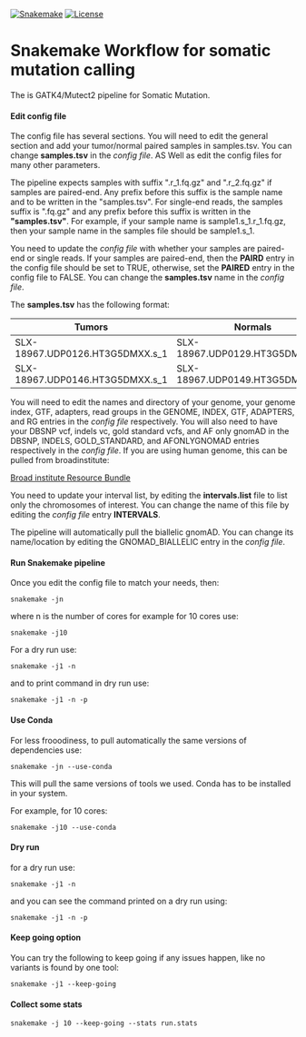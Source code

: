 [![Snakemake](https://img.shields.io/badge/snakemake-≥6.0.2-brightgreen.svg)](https://snakemake.github.io)
[![License](https://img.shields.io/badge/License-BSD_3--Clause-blue.svg)](https://opensource.org/licenses/BSD-3-Clause)


Snakemake Workflow for somatic mutation calling 
==========================================================================

The is GATK4/Mutect2 pipeline for Somatic Mutation. 

#### Edit config file 

The config file has several sections. You will need to edit the general section and add your tumor/normal paired samples in samples.tsv.
You can change **samples.tsv** in the *config file*. AS Well as edit the config files for many other parameters.

The pipeline expects samples with suffix ".r_1.fq.gz" and ".r_2.fq.gz" if samples are paired-end.
Any prefix before this suffix is the sample name and to be written in the "samples.tsv". For single-end reads, the samples suffix is ".fq.gz" and any prefix before this suffix is written in the **"samples.tsv"**.
For example, if your sample name is sample1.s_1.r_1.fq.gz, then your sample name in the samples file should be sample1.s_1.

You need to update the *config file* with whether your samples are paired-end or single reads. If your samples are paired-end, then the **PAIRD** entry in the config file should be set to TRUE, otherwise, set the **PAIRED** entry in the config file to FALSE. You can change the **samples.tsv** name in the *config file*.


The **samples.tsv** has the following format:

Tumors | Normals |
-------|---------|
SLX-18967.UDP0126.HT3G5DMXX.s_1| SLX-18967.UDP0129.HT3G5DMXX.s_1 |
SLX-18967.UDP0146.HT3G5DMXX.s_1| SLX-18967.UDP0149.HT3G5DMXX.s_1 |


You will need to edit the names and directory of your genome, your genome index, GTF, adapters, read groups in the GENOME, INDEX, GTF, ADAPTERS,  and RG entries in the *config file* respectively. 
You will also need to have your DBSNP vcf, indels vc, gold standard vcfs, and AF only gnomAD in the DBSNP, INDELS, GOLD_STANDARD, and AFONLYGNOMAD entries respectively  in the *config file*. If you are using human genome, this can be pulled from broadinstitute: 

[Broad institute Resource Bundle](https://gatk.broadinstitute.org/hc/en-us/articles/360035890811-Resource-bundle)


You need to update your interval list, by editing the **intervals.list** file to list only the chromosomes of interest. You can change the name of this file by editing the *config file* entry **INTERVALS**.
	
The pipeline will automatically pull the biallelic gnomAD. You can change its name/location by editing the GNOMAD_BIALLELIC entry in the *config file*. 


#### Run Snakemake pipeline 

Once you edit the config file to match your needs, then:  


    snakemake -jn 

where n is the number of cores for example for 10 cores use:


    snakemake -j10 


For a dry run use: 
  
  
    snakemake -j1 -n 


and to print command in dry run use: 

  
    snakemake -j1 -n -p 

  
#### Use Conda 

For less frooodiness, to pull automatically the same versions of dependencies use:

    snakemake -jn --use-conda

This will pull the same versions of tools we used. Conda has to be installed in your system.

For example, for 10 cores:

    snakemake -j10 --use-conda


#### Dry run 

for a dry run use:

    snakemake -j1 -n

and you can see the command printed on a dry run using:

    snakemake -j1 -n -p


#### Keep going option 


You can try the following to keep going if any issues happen, like no variants is found by one tool:

    snakemake -j1 --keep-going


#### Collect some stats 

    snakemake -j 10 --keep-going --stats run.stats


 
